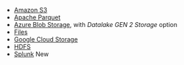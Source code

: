 <ul>
  <li><a href="{{"/data-integrate/dataflow/dataflow-amazon-s3.html" | prepend: site.baseurl}}">Amazon S3</a></li>
  <li><a href="{{"/data-integrate/dataflow/dataflow-apache-parquet.html" | prepend: site.baseurl}}">Apache Parquet</a></li>
  <li><a href="{{"/data-integrate/dataflow/dataflow-azure-blob-storage.html" | prepend: site.baseurl}}">Azure Blob Storage</a>, with <em>Datalake GEN 2 Storage</em> option</li>
  <li><a href="{{"/data-integrate/dataflow/dataflow-files.html" | prepend: site.baseurl}}">Files</a></li>
  <li><a href="{{"/data-integrate/dataflow/dataflow-google-cloud-storage.html" | prepend: site.baseurl}}">Google Cloud Storage</a></li>
  <li><a href="{{"/data-integrate/dataflow/dataflow-hdfs.html" | prepend: site.baseurl}}">HDFS</a></li>
  <li><a href="{{"/data-integrate/dataflow/dataflow-splunk.html" | prepend: site.baseurl}}">Splunk</a> <span class="label label-beta">New</span></li>
</ul>
